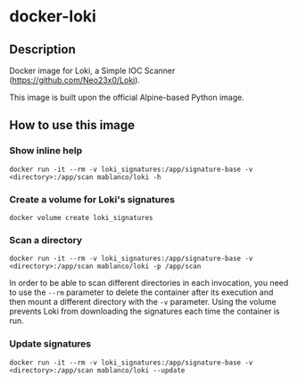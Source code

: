 # docker-loki

## Description

Docker image for Loki, a Simple IOC Scanner (<https://github.com/Neo23x0/Loki>).

This image is built upon the official Alpine-based Python image.

## How to use this image

### Show inline help

    docker run -it --rm -v loki_signatures:/app/signature-base -v <directory>:/app/scan mablanco/loki -h

### Create a volume for Loki's signatures

    docker volume create loki_signatures

### Scan a directory

    docker run -it --rm -v loki_signatures:/app/signature-base -v <directory>:/app/scan mablanco/loki -p /app/scan

In order to be able to scan different directories in each invocation, you need to use the `--rm` parameter to delete the container after its execution and then mount a different directory with the `-v` parameter. Using the volume prevents Loki from downloading the signatures each time the container is run.

### Update signatures

    docker run -it --rm -v loki_signatures:/app/signature-base -v <directory>:/app/scan mablanco/loki --update
